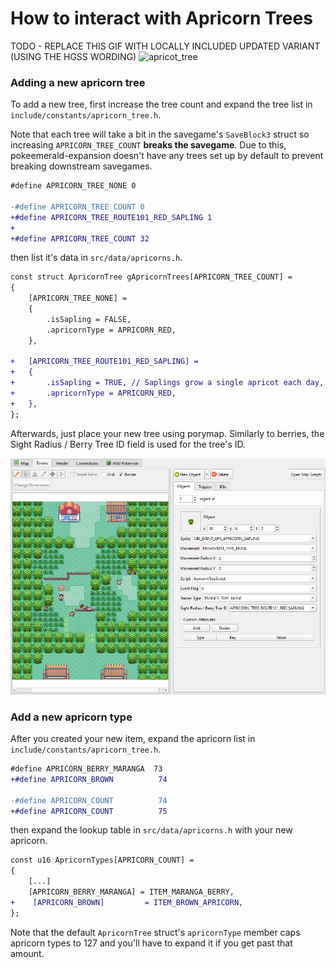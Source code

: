 # How to interact with Apricorn Trees

TODO - REPLACE THIS GIF WITH LOCALLY INCLUDED UPDATED VARIANT (USING THE HGSS WORDING)
![apricot_tree](https://github.com/GraionDilach/spinarakgreen/assets/1136302/0f0c3f8c-1130-42f2-9f3c-8a31d6bcf98a)

### Adding a new apricorn tree

To add a new tree, first increase the tree count and expand the tree list in `include/constants/apricorn_tree.h`.

Note that each tree will take a bit in the savegame's `SaveBlock3` struct so increasing `APRICORN_TREE_COUNT` **breaks the savegame**.
Due to this, pokeemerald-expansion doesn't have any trees set up by default to prevent breaking downstream savegames.

```diff
#define APRICORN_TREE_NONE 0

-#define APRICORN_TREE_COUNT 0
+#define APRICORN_TREE_ROUTE101_RED_SAPLING 1
+
+#define APRICORN_TREE_COUNT 32
```

then list it's data in `src/data/apricorns.h`.

```diff
const struct ApricornTree gApricornTrees[APRICORN_TREE_COUNT] =
{
    [APRICORN_TREE_NONE] =
    {
        .isSapling = FALSE,
        .apricornType = APRICORN_RED,
    },

+   [APRICORN_TREE_ROUTE101_RED_SAPLING] =
+   {
+       .isSapling = TRUE, // Saplings grow a single apricot each day, trees grow two.
+       .apricornType = APRICORN_RED,
+   },
};
```
Afterwards, just place your new tree using porymap.
Similarly to berries, the Sight Radius / Berry Tree ID field is used for the tree's ID.

![apricorn-tree-porymap](/docs/tutorials/img/apricorn_tree/apricorn-tree-porymap.png)

### Add a new apricorn type

After you created your new item, expand the apricorn list in `include/constants/apricorn_tree.h`.

```diff
#define APRICORN_BERRY_MARANGA  73
+#define APRICORN_BROWN          74

-#define APRICORN_COUNT          74
+#define APRICORN_COUNT          75
```

then expand the lookup table in `src/data/apricorns.h` with your new apricorn.
```diff
const u16 ApricornTypes[APRICORN_COUNT] =
{
    [...]
    [APRICORN_BERRY_MARANGA] = ITEM_MARANGA_BERRY,
+    [APRICORN_BROWN]         = ITEM_BROWN_APRICORN,
};
```

Note that the default `ApricornTree` struct's `apricornType` member caps apricorn types to 127 and you'll have to expand it if you get past that amount.